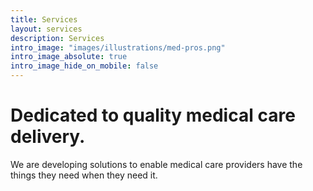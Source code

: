 ```yaml
---
title: Services
layout: services
description: Services
intro_image: "images/illustrations/med-pros.png"
intro_image_absolute: true
intro_image_hide_on_mobile: false
---
```


# Dedicated to quality medical care delivery.

We are developing solutions to enable medical care providers have the things they need when they need it.